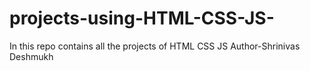 # projects-using-HTML-CSS-JS-
In this repo contains all the projects of HTML CSS JS
Author-Shrinivas Deshmukh

